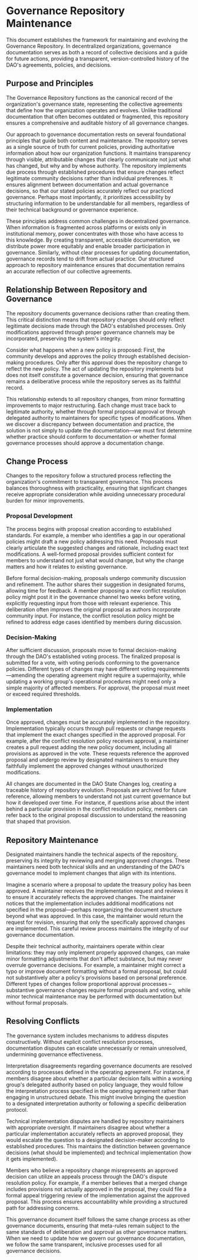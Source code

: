 # Governance Repository Maintenance

This document establishes the framework for maintaining and evolving the Governance Repository. In decentralized organizations, governance documentation serves as both a record of collective decisions and a guide for future actions, providing a transparent, version-controlled history of the DAO's agreements, policies, and decisions.

## Purpose and Principles

The Governance Repository functions as the canonical record of the organization's governance state, representing the collective agreements that define how the organization operates and evolves. Unlike traditional documentation that often becomes outdated or fragmented, this repository ensures a comprehensive and auditable history of all governance changes.

Our approach to governance documentation rests on several foundational principles that guide both content and maintenance. The repository serves as a single source of truth for current policies, providing authoritative information about how our organization functions. It maintains transparency through visible, attributable changes that clearly communicate not just what has changed, but why and by whose authority. The repository implements due process through established procedures that ensure changes reflect legitimate community decisions rather than individual preferences. It ensures alignment between documentation and actual governance decisions, so that our stated policies accurately reflect our practiced governance. Perhaps most importantly, it prioritizes accessibility by structuring information to be understandable for all members, regardless of their technical background or governance experience.

These principles address common challenges in decentralized governance. When information is fragmented across platforms or exists only in institutional memory, power concentrates with those who have access to this knowledge. By creating transparent, accessible documentation, we distribute power more equitably and enable broader participation in governance. Similarly, without clear processes for updating documentation, governance records tend to drift from actual practice. Our structured approach to repository maintenance ensures that documentation remains an accurate reflection of our collective agreements.

## Relationship Between Repository and Governance

The repository documents governance decisions rather than creating them. This critical distinction means that repository changes should only reflect legitimate decisions made through the DAO's established processes. Only modifications approved through proper governance channels may be incorporated, preserving the system's integrity.

Consider what happens when a new policy is proposed: First, the community develops and approves the policy through established decision-making procedures. Only after this approval does the repository change to reflect the new policy. The act of updating the repository implements but does not itself constitute a governance decision, ensuring that governance remains a deliberative process while the repository serves as its faithful record.

This relationship extends to all repository changes, from minor formatting improvements to major restructuring. Each change must trace back to legitimate authority, whether through formal proposal approval or through delegated authority to maintainers for specific types of modifications. When we discover a discrepancy between documentation and practice, the solution is not simply to update the documentation—we must first determine whether practice should conform to documentation or whether formal governance processes should approve a documentation change.

## Change Process

Changes to the repository follow a structured process reflecting the organization's commitment to transparent governance. This process balances thoroughness with practicality, ensuring that significant changes receive appropriate consideration while avoiding unnecessary procedural burden for minor improvements.

### Proposal Development

The process begins with proposal creation according to established standards. For example, a member who identifies a gap in our operational policies might draft a new policy addressing this need. Proposals must clearly articulate the suggested changes and rationale, including exact text modifications. A well-formed proposal provides sufficient context for members to understand not just what would change, but why the change matters and how it relates to existing governance.

Before formal decision-making, proposals undergo community discussion and refinement. The author shares their suggestion in designated forums, allowing time for feedback. A member proposing a new conflict resolution policy might post it in the governance channel two weeks before voting, explicitly requesting input from those with relevant experience. This deliberation often improves the original proposal as authors incorporate community input. For instance, the conflict resolution policy might be refined to address edge cases identified by members during discussion.

### Decision-Making

After sufficient discussion, proposals move to formal decision-making through the DAO's established voting process. The finalized proposal is submitted for a vote, with voting periods conforming to the governance policies. Different types of changes may have different voting requirements—amending the operating agreement might require a supermajority, while updating a working group's operational procedures might need only a simple majority of affected members. For approval, the proposal must meet or exceed required thresholds.

### Implementation

Once approved, changes must be accurately implemented in the repository. Implementation typically occurs through pull requests or change requests that implement the exact changes specified in the approved proposal. For example, after the conflict resolution policy receives approval, a maintainer creates a pull request adding the new policy document, including all provisions as approved in the vote. These requests reference the approved proposal and undergo review by designated maintainers to ensure they faithfully implement the approved changes without unauthorized modifications.

All changes are documented in the DAO State Changes log, creating a traceable history of repository evolution. Proposals are archived for future reference, allowing members to understand not just current governance but how it developed over time. For instance, if questions arise about the intent behind a particular provision in the conflict resolution policy, members can refer back to the original proposal discussion to understand the reasoning that shaped that provision.

## Repository Maintenance

Designated maintainers handle the technical aspects of the repository, preserving its integrity by reviewing and merging approved changes. These maintainers need both technical skills and an understanding of the DAO's governance model to implement changes that align with its intentions.

Imagine a scenario where a proposal to update the treasury policy has been approved. A maintainer receives the implementation request and reviews it to ensure it accurately reflects the approved changes. The maintainer notices that the implementation includes additional modifications not specified in the proposal—perhaps reorganizing the document structure beyond what was approved. In this case, the maintainer would return the request for revision, ensuring that only the specifically approved changes are implemented. This careful review process maintains the integrity of our governance documentation.

Despite their technical authority, maintainers operate within clear limitations: they may only implement properly approved changes, can make minor formatting adjustments that don't affect substance, but may never overrule governance decisions. For example, a maintainer might correct a typo or improve document formatting without a formal proposal, but could not substantively alter a policy's provisions based on personal preference. Different types of changes follow proportional approval processes – substantive governance changes require formal proposals and voting, while minor technical maintenance may be performed with documentation but without formal proposals.

## Resolving Conflicts

The governance system includes mechanisms to address disputes constructively. Without explicit conflict resolution processes, documentation disputes can escalate unnecessarily or remain unresolved, undermining governance effectiveness.

Interpretation disagreements regarding governance documents are resolved according to processes defined in the operating agreement. For instance, if members disagree about whether a particular decision falls within a working group's delegated authority based on policy language, they would follow the interpretation process specified in the operating agreement rather than engaging in unstructured debate. This might involve bringing the question to a designated interpretation authority or following a specific deliberation protocol.

Technical implementation disputes are handled by repository maintainers with appropriate oversight. If maintainers disagree about whether a particular implementation accurately reflects an approved proposal, they would escalate the question to a designated decision-maker according to established procedures. This maintains the distinction between governance decisions (what should be implemented) and technical implementation (how it gets implemented).

Members who believe a repository change misrepresents an approved decision can utilize an appeals process through the DAO's dispute resolution policy. For example, if a member believes that a merged change includes provisions not actually approved in the proposal, they could file a formal appeal triggering review of the implementation against the approved proposal. This process ensures accountability while providing a structured path for addressing concerns.

This governance document itself follows the same change process as other governance documents, ensuring that meta-rules remain subject to the same standards of deliberation and approval as other governance matters. When we need to update how we govern our governance documentation, we follow the same transparent, inclusive processes used for all governance decisions.